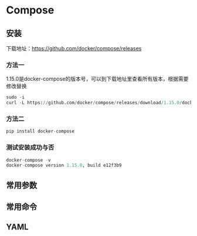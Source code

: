 # Compose

## 安装
下载地址：https://github.com/docker/compose/releases

### 方法一
1.15.0是docker-compose的版本号，可以到下载地址里查看所有版本，根据需要修改替换

```python
sudo -i
curl -L https://github.com/docker/compose/releases/download/1.15.0/docker-compose-`uname -s`-`uname -m` -o /usr/local/bin/docker-compose
```

### 方法二
```python
pip install docker-compose
```

### 测试安装成功与否
```python
docker-compose -v
docker-compose version 1.15.0, build e12f3b9
```


## 常用参数

## 常用命令

## YAML


